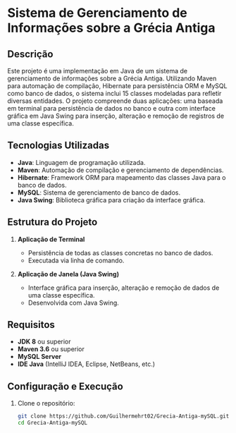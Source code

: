 # Sistema de Gerenciamento de Informações sobre a Grécia Antiga

## Descrição

Este projeto é uma implementação em Java de um sistema de gerenciamento de informações sobre a Grécia Antiga. Utilizando Maven para automação de compilação, Hibernate para persistência ORM e MySQL como banco de dados, o sistema inclui 15 classes modeladas para refletir diversas entidades. O projeto compreende duas aplicações: uma baseada em terminal para persistência de dados no banco e outra com interface gráfica em Java Swing para inserção, alteração e remoção de registros de uma classe específica.

## Tecnologias Utilizadas

- **Java**: Linguagem de programação utilizada.
- **Maven**: Automação de compilação e gerenciamento de dependências.
- **Hibernate**: Framework ORM para mapeamento das classes Java para o banco de dados.
- **MySQL**: Sistema de gerenciamento de banco de dados.
- **Java Swing**: Biblioteca gráfica para criação da interface gráfica.

## Estrutura do Projeto

1. **Aplicação de Terminal**
   - Persistência de todas as classes concretas no banco de dados.
   - Executada via linha de comando.

2. **Aplicação de Janela (Java Swing)**
   - Interface gráfica para inserção, alteração e remoção de dados de uma classe específica.
   - Desenvolvida com Java Swing.

## Requisitos

- **JDK 8** ou superior
- **Maven 3.6** ou superior
- **MySQL Server**
- **IDE Java** (IntelliJ IDEA, Eclipse, NetBeans, etc.)

## Configuração e Execução

1. Clone o repositório:
   ```sh
   git clone https://github.com/Guilhermehrt02/Grecia-Antiga-mySQL.git
   cd Grecia-Antiga-mySQL
   ```
